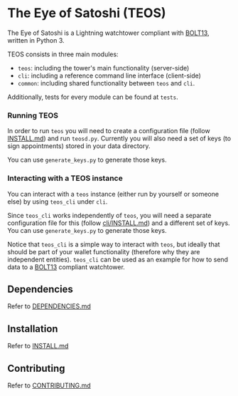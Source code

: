 # The Eye of Satoshi (TEOS)

The Eye of Satoshi is a Lightning watchtower compliant with [BOLT13](https://github.com/sr-gi/bolt13), written in Python 3.

TEOS consists in three main modules:

- `teos`: including the tower's main functionality (server-side)
- `cli`: including a reference command line interface (client-side)
- `common`: including shared functionality between `teos` and `cli`.

Additionally, tests for every module can be found at `tests`.


### Running TEOS
In order to run `teos` you will need to create a configuration file (follow [INSTALL.md](INSTALL.md)) and run `teosd.py`. Currently you will also need a set of keys (to sign appointments) stored in your data directory.

You can use `generate_keys.py` to generate those keys.

### Interacting with a TEOS instance
You can interact with a `teos` instance (either run by yourself or someone else) by using `teos_cli` under `cli`.

Since `teos_cli` works independently of `teos`, you will need a separate configuration file for this (follow [cli/INSTALL.md](cli/INSTALL.md)) and a different set of keys. You can use `generate_keys.py` to generate those keys.

Notice that `teos_cli` is a simple way to interact with `teos`, but ideally that should be part of your wallet functionality (therefore why they are independent entities). `teos_cli` can be used as an example for how to send data to a [BOLT13](https://github.com/sr-gi/bolt13) compliant watchtower.
 
## Dependencies
Refer to [DEPENDENCIES.md](DEPENDENCIES.md)

## Installation

Refer to [INSTALL.md](INSTALL.md)

## Contributing 
Refer to [CONTRIBUTING.md](CONTRIBUTING.md)